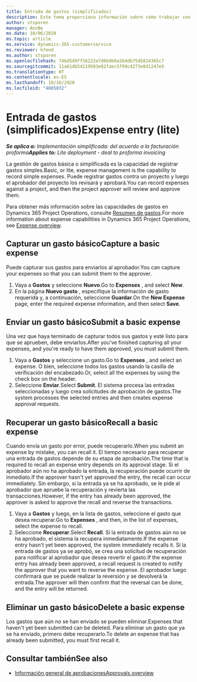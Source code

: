 ```yaml
---
title: Entrada de gastos (simplificados)
description: Este tema proporciona información sobre cómo trabajar con la entrada de gastos en una implementación simplificada.
author: stsporen
manager: AnnBe
ms.date: 10/06/2020
ms.topic: article
ms.service: dynamics-365-customerservice
ms.reviewer: kfend
ms.author: stsporen
ms.openlocfilehash: 746d5d9ff56222e7d6b9b6e264db75d5814365c7
ms.sourcegitcommit: 11a61db54119503e82faec5f99c4273e8d1247e5
ms.translationtype: HT
ms.contentlocale: es-ES
ms.lasthandoff: 10/16/2020
ms.locfileid: "4085032"
---
```

# <a name="expense-entry-lite"></a><span data-ttu-id="a8d98-103">Entrada de gastos (simplificados)</span><span class="sxs-lookup"><span data-stu-id="a8d98-103">Expense entry (lite)</span></span>

<span data-ttu-id="a8d98-104">_**Se aplica a:** Implementación simplificada: del acuerdo a la facturación proforma_</span><span class="sxs-lookup"><span data-stu-id="a8d98-104">_**Applies to:** Lite deployment - deal to proforma invoicing_</span></span>

<span data-ttu-id="a8d98-105">La gestión de gastos básica o simplificada es la capacidad de registrar gastos simples.</span><span class="sxs-lookup"><span data-stu-id="a8d98-105">Basic, or lite, expense management is the capability to record simple expenses.</span></span> <span data-ttu-id="a8d98-106">Puede registrar gastos contra un proyecto y luego el aprobador del proyecto los revisará y aprobará.</span><span class="sxs-lookup"><span data-stu-id="a8d98-106">You can record expenses against a project, and then the project approver will review and approve them.</span></span>

<span data-ttu-id="a8d98-107">Para obtener más información sobre las capacidades de gastos en Dynamics 365 Project Operations, consulte [Resumen de gastos](expense-overview.md).</span><span class="sxs-lookup"><span data-stu-id="a8d98-107">For more information about expense capabilities in Dynamics 365 Project Operations, see [Expense overview](expense-overview.md).</span></span>

## <a name="capture-a-basic-expense"></a><span data-ttu-id="a8d98-108">Capturar un gasto básico</span><span class="sxs-lookup"><span data-stu-id="a8d98-108">Capture a basic expense</span></span>

<span data-ttu-id="a8d98-109">Puede capturar sus gastos para enviarlos al aprobador.</span><span class="sxs-lookup"><span data-stu-id="a8d98-109">You can capture your expenses so that you can submit them to the approver.</span></span>

1. <span data-ttu-id="a8d98-110">Vaya a **Gastos** y seleccione **Nuevo**.</span><span class="sxs-lookup"><span data-stu-id="a8d98-110">Go to **Expenses** , and select **New**.</span></span>
2. <span data-ttu-id="a8d98-111">En la página **Nuevo gasto** , especifique la información de gasto requerida y, a continuación, seleccione **Guardar**.</span><span class="sxs-lookup"><span data-stu-id="a8d98-111">On the **New Expense** page, enter the required expense information, and then select **Save**.</span></span>

## <a name="submit-a-basic-expense"></a><span data-ttu-id="a8d98-112">Enviar un gasto básico</span><span class="sxs-lookup"><span data-stu-id="a8d98-112">Submit a basic expense</span></span>

<span data-ttu-id="a8d98-113">Una vez que haya terminado de capturar todos sus gastos y esté listo para que se aprueben, debe enviarlos.</span><span class="sxs-lookup"><span data-stu-id="a8d98-113">After you've finished capturing all your expenses, and you're ready to have them approved, you must submit them.</span></span>

1. <span data-ttu-id="a8d98-114">Vaya a **Gastos** y seleccione un gasto.</span><span class="sxs-lookup"><span data-stu-id="a8d98-114">Go to **Expenses** , and select an expense.</span></span> <span data-ttu-id="a8d98-115">O bien, seleccione todos los gastos usando la casilla de verificación del encabezado.</span><span class="sxs-lookup"><span data-stu-id="a8d98-115">Or, select all the expenses by using the check box on the header.</span></span>
2. <span data-ttu-id="a8d98-116">Seleccione **Enviar**.</span><span class="sxs-lookup"><span data-stu-id="a8d98-116">Select **Submit**.</span></span> <span data-ttu-id="a8d98-117">El sistema procesa las entradas seleccionadas y luego crea solicitudes de aprobación de gastos.</span><span class="sxs-lookup"><span data-stu-id="a8d98-117">The system processes the selected entries and then creates expense approval requests.</span></span>

## <a name="recall-a-basic-expense"></a><span data-ttu-id="a8d98-118">Recuperar un gasto básico</span><span class="sxs-lookup"><span data-stu-id="a8d98-118">Recall a basic expense</span></span>

<span data-ttu-id="a8d98-119">Cuando envía un gasto por error, puede recuperarlo.</span><span class="sxs-lookup"><span data-stu-id="a8d98-119">When you submit an expense by mistake, you can recall it.</span></span> <span data-ttu-id="a8d98-120">El tiempo necesario para recuperar una entrada de gastos depende de su etapa de aprobación.</span><span class="sxs-lookup"><span data-stu-id="a8d98-120">The time that is required to recall an expense entry depends on its approval stage.</span></span>  <span data-ttu-id="a8d98-121">Si el aprobador aún no ha aprobado la entrada, la recuperación puede ocurrir de inmediato.</span><span class="sxs-lookup"><span data-stu-id="a8d98-121">If the approver hasn't yet approved the entry, the recall can occur immediately.</span></span> <span data-ttu-id="a8d98-122">Sin embargo, si la entrada ya se ha aprobado, se le pide al aprobador que apruebe la recuperación y revierta las transacciones.</span><span class="sxs-lookup"><span data-stu-id="a8d98-122">However, if the entry has already been approved, the approver is asked to approve the recall and reverse the transactions.</span></span>

1. <span data-ttu-id="a8d98-123">Vaya a **Gastos** y luego, en la lista de gastos, seleccione el gasto que desea recuperar.</span><span class="sxs-lookup"><span data-stu-id="a8d98-123">Go to **Expenses** , and then, in the list of expenses, select the expense to recall.</span></span>
2. <span data-ttu-id="a8d98-124">Seleccione **Recuperar**.</span><span class="sxs-lookup"><span data-stu-id="a8d98-124">Select **Recall**.</span></span> <span data-ttu-id="a8d98-125">Si la entrada de gastos aún no se ha aprobado, el sistema la recupera inmediatamente.</span><span class="sxs-lookup"><span data-stu-id="a8d98-125">If the expense entry hasn't yet been approved, the system immediately recalls it.</span></span> <span data-ttu-id="a8d98-126">Si la entrada de gastos ya se aprobó, se crea una solicitud de recuperación para notificar al aprobador que desea revertir el gasto.</span><span class="sxs-lookup"><span data-stu-id="a8d98-126">If the expense entry has already been approved, a recall request is created to notify the approver that you want to reverse the expense.</span></span> <span data-ttu-id="a8d98-127">El aprobador luego confirmará que se puede realizar la reversión y se devolverá la entrada.</span><span class="sxs-lookup"><span data-stu-id="a8d98-127">The approver will then confirm that the reversal can be done, and the entry will be returned.</span></span>

## <a name="delete-a-basic-expense"></a><span data-ttu-id="a8d98-128">Eliminar un gasto básico</span><span class="sxs-lookup"><span data-stu-id="a8d98-128">Delete a basic expense</span></span>

<span data-ttu-id="a8d98-129">Los gastos que aún no se han enviado se pueden eliminar.</span><span class="sxs-lookup"><span data-stu-id="a8d98-129">Expenses that haven't yet been submitted can be deleted.</span></span> <span data-ttu-id="a8d98-130">Para eliminar un gasto que ya se ha enviado, primero debe recuperarlo.</span><span class="sxs-lookup"><span data-stu-id="a8d98-130">To delete an expense that has already been submitted, you must first recall it.</span></span>

## <a name="see-also"></a><span data-ttu-id="a8d98-131">Consultar también</span><span class="sxs-lookup"><span data-stu-id="a8d98-131">See also</span></span>

- [<span data-ttu-id="a8d98-132">Información general de aprobaciones</span><span class="sxs-lookup"><span data-stu-id="a8d98-132">Approvals overview</span></span>](../approvals/approvals-overview.md)
